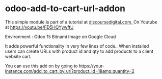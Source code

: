 # odoo-add-to-cart-url-addon
This simple module is part of a tutorial at [discoursedigital.com. ](https://discoursedigital.com/blog/digital-discourse-2/adding-products-to-a-customer-s-cart-via-url-creating-an-odoo-community-addon-via-bitnami-on-google-cloud-74)
On Youtube at https://youtu.be/FD5HQYywftU 

Environment : Odoo 15 Bitnami Image on Google Cloud

It adds powerful functionality in very few lines of code.. When installed users can create URLs with product id and qty to add products to a client website cart.

You can use this add on by going to https://your-instance.com/add_to_cart_by_url?product_id=1&amp;quantity=2

